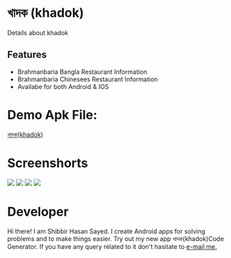 # খাদক (khadok)
Details about khadok
 
## Features
- Brahmanbaria Bangla Restaurant Information
- Brahmanbaria Chinesees Restaurant Information
- Availabe for both Android & IOS

# Demo Apk File:
[খাদক(khadok)](https://drive.google.com/file/d/1wzYKAnsl1AeFTwo4eb1TNBf97m2YhoIf/view?usp=sharing)

# Screenshorts
<img src="screenshorts/apk_ss_4.png">
<img src="screenshorts/apk_ss_1.png">
<img src="screenshorts/apk_ss_2.png">
<img src="screenshorts/apk_ss_3.png">

# Developer
Hi there! I am Shibbir Hasan Sayed. I create Android apps for solving problems and to make things easier. Try out my new app খাদক(khadok)Code Generator. If you have any query related to it don't hasitate to [e-mail me.](shibbirhasan2006@gmail.com)